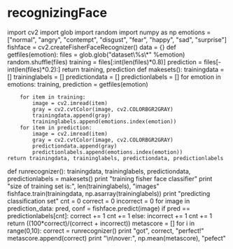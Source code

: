 # recognizingFace
import cv2
import glob
import random
import numpy as np
emotions = ["normal", "angry", "contempt", "disgust", "fear", "happy", "sad", "surprise"] 
fishface = cv2.createFisherFaceRecognizer()
data = {}
def getfiles(emotion): 
    files = glob.glob("dataset\\%s\\*" %emotion)
    random.shuffle(files)
    training = files[:int(len(files)*0.8)] 
    prediction = files[-int(len(files)*0.2):] 
    return training, prediction
def makesets():
    trainingdata = []
    traininglabels = []
    predictiondata = []
    predictionlabels = []
    for emotion in emotions:
        training, prediction = getfiles(emotion)
        
        for item in training:
            image = cv2.imread(item) 
            gray = cv2.cvtColor(image, cv2.COLORBGR2GRAY) 
            trainingdata.append(gray) 
            traininglabels.append(emotions.index(emotion))
        for item in prediction: 
            image = cv2.imread(item)
            gray = cv2.cvtColor(image, cv2.COLORBGR2GRAY)
            predictiondata.append(gray)
            predictionlabels.append(emotions.index(emotion))
    return trainingdata, traininglabels, predictiondata, predictionlabels
def runrecognizer():
    trainingdata, traininglabels, predictiondata, predictionlabels = makesets()
    print "training fisher face classifier"
    print "size of training set is:", len(traininglabels), "images"
    fishface.train(trainingdata, np.asarray(traininglabels))
    print "predicting classification set"
    cnt = 0
    correct = 0
    incorrect = 0
    for image in prediction_data:
        pred, conf = fishface.predict(image)
        if pred == predictionlabels[cnt]:
            correct += 1
            cnt += 1
        else:
            incorrect += 1
            cnt += 1
    return ((100*correct)/(correct + incorrect))
metascore = []
for i in range(0,10):
    correct = runrecognizer()
    print "got", correct, "perfect!"
    metascore.append(correct)
print "\n\nover:", np.mean(metascore), "pefect"

